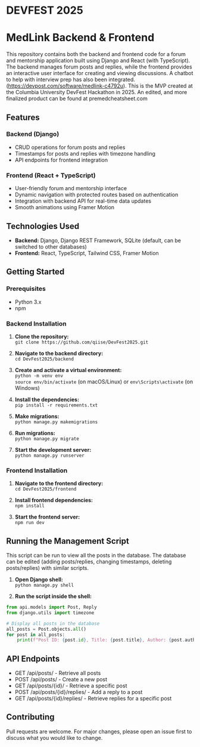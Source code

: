 # DEVFEST 2025

# MedLink Backend & Frontend

This repository contains both the backend and frontend code for a forum and mentorship application built using Django and React (with TypeScript). The backend manages forum posts and replies, while the frontend provides an interactive user interface for creating and viewing discussions. A chatbot to help with interview prep has also been integrated. (https://devpost.com/software/medlink-c4792u). This is the MVP created at the Columbia University DevFest Hackathon in 2025. An edited, and more finalized product can be found at premedcheatsheet.com

## Features

### Backend (Django)
- CRUD operations for forum posts and replies
- Timestamps for posts and replies with timezone handling
- API endpoints for frontend integration

### Frontend (React + TypeScript)
- User-friendly forum and mentorship interface
- Dynamic navigation with protected routes based on authentication
- Integration with backend API for real-time data updates
- Smooth animations using Framer Motion

## Technologies Used

- **Backend:** Django, Django REST Framework, SQLite (default, can be switched to other databases)
- **Frontend:** React, TypeScript, Tailwind CSS, Framer Motion

## Getting Started

### Prerequisites
- Python 3.x
- npm

### Backend Installation

1. **Clone the repository:**  
   `git clone https://github.com/qiise/DevFest2025.git`

2. **Navigate to the backend directory:**  
   `cd DevFest2025/backend`

3. **Create and activate a virtual environment:**  
   `python -m venv env`  
   `source env/bin/activate` (on macOS/Linux) or `env\Scripts\activate` (on Windows)

4. **Install the dependencies:**  
   `pip install -r requirements.txt`

5. **Make migrations:**  
   `python manage.py makemigrations`

6. **Run migrations:**  
   `python manage.py migrate`

7. **Start the development server:**  
   `python manage.py runserver`

### Frontend Installation

1. **Navigate to the frontend directory:**  
   `cd DevFest2025/frontend`

2. **Install frontend dependencies:**  
   `npm install`

3. **Start the frontend server:**  
   `npm run dev`

## Running the Management Script

This script can be run to view all the posts in the database. The database can be edited (adding posts/replies, changing timestamps, deleting posts/replies) with similar scripts.

1. **Open Django shell:**  
   `python manage.py shell`

2. **Run the script inside the shell:**

```python
from api.models import Post, Reply
from django.utils import timezone

# Display all posts in the database
all_posts = Post.objects.all()
for post in all_posts:
    print(f"Post ID: {post.id}, Title: {post.title}, Author: {post.author}, Timestamp: {post.timestamp}, Replies: {post.replies}")
```

## API Endpoints
- GET /api/posts/ - Retrieve all posts
- POST /api/posts/ - Create a new post
- GET /api/posts/{id}/ - Retrieve a specific post
- POST /api/posts/{id}/replies/ - Add a reply to a post
- GET /api/posts/{id}/replies/ - Retrieve replies for a specific post

## Contributing
Pull requests are welcome. For major changes, please open an issue first to discuss what you would like to change.
